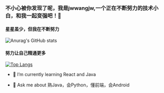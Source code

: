 ### 不小心被你发现了呢，我是jwwangjw,一个正在不断努力的技术小白，和我一起变强吧！**👋**

#### 星星虽少，但我在不断努力

![Anurag's GitHub stats](https://github-readme-stats.vercel.app/api?username=jwwangjw&show_icons=true&theme=dark)                              

#### 努力让自己精通更多

[![Top Langs](https://github-readme-stats.vercel.app/api/top-langs/?username=jwwangjw)](https://github.com/anuraghazra/github-readme-stats)

- 🌱 I’m currently learning  React and Java

- 💬 Ask me about 熟Java，会Python，懂前端，会Android
